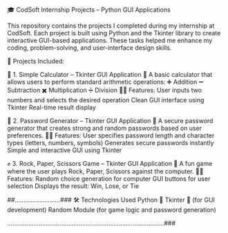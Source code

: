 🎓 CodSoft Internship Projects – Python GUI Applications

This repository contains the projects I completed during my internship at CodSoft. Each project is built using Python and the Tkinter library to create interactive GUI-based applications. These tasks helped me enhance my coding, problem-solving, and user-interface design skills.

📁 Projects Included:

🧮 1. Simple Calculator – Tkinter GUI Application
📌 A basic calculator that allows users to perform standard arithmetic operations:
➕ Addition
➖ Subtraction
✖️ Multiplication
➗ Division
👨‍💻 Features:
User inputs two numbers and selects the desired operation
Clean GUI interface using Tkinter
Real-time result display

🔐 2. Password Generator – Tkinter GUI Application
📌 A secure password generator that creates strong and random passwords based on user preferences.
👨‍💻 Features:
User specifies password length and character types (letters, numbers, symbols)
Generates secure passwords instantly
Simple and interactive GUI using Tkinter

✊ 3. Rock, Paper, Scissors Game – Tkinter GUI Application
📌 A fun game where the user plays Rock, Paper, Scissors against the computer.
👨‍💻 Features:
Random choice generation for computer
GUI buttons for user selection
Displays the result: Win, Lose, or Tie


##..........................###
🛠️ Technologies Used
Python 🐍
Tkinter 🎨 (for GUI development)
Random Module (for game logic and password generation)

..........................................................................................###
